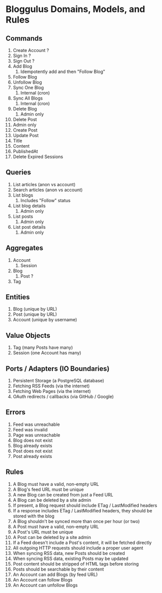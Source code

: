 # Bloggulus Domains, Models, and Rules

## Commands

1. Create Account ?
2. Sign In ?
3. Sign Out ?
4. Add Blog
   1. Idempotently add and then "Follow Blog"
5. Follow Blog
6. Unfollow Blog
7. Sync One Blog
   1. Internal (cron)
8. Sync All Blogs
   1. Internal (cron)
9. Delete Blog
   1. Admin only
10. Delete Post
   1. Admin only
11. Create Post
12. Update Post
   1. Title
   2. Content
   3. PublishedAt
13. Delete Expired Sessions

## Queries

1. List articles (anon vs account)
2. Search articles (anon vs account)
3. List blogs
   1. Includes "Follow" status
4. List blog details
   1. Admin only
5. List posts
   1. Admin only
6. List post details
   1. Admin only

## Aggregates

1. Account
   1. Session
2. Blog
   1. Post ?
3. Tag

## Entities

1. Blog (unique by URL)
2. Post (unique by URL)
3. Account (unique by username)

## Value Objects

1. Tag (many Posts have many)
2. Session (one Account has many)

## Ports / Adapters (IO Boundaries)

1. Persistent Storage (a PostgreSQL database)
2. Fetching RSS Feeds (via the internet)
3. Fetching Web Pages (via the internet)
4. OAuth redirects / callbacks (via GitHub / Google)

## Errors

1. Feed was unreachable
2. Feed was invalid
3. Page was unreachable
4. Blog does not exist
5. Blog already exists
6. Post does not exist
7. Post already exists

## Rules

1. A Blog must have a valid, non-empty URL
2. A Blog's feed URL must be unique
3. A new Blog can be created from just a Feed URL
4. A Blog can be deleted by a site admin
5. If present, a Blog request should include ETag / LastModified headers
6. If a response includes ETag / LastModified headers, they should be stored with the blog
7. A Blog shouldn't be synced more than once per hour (or two)
8. A Post must have a valid, non-empty URL
9. A Post's URL must be unique
10. A Post can be deleted by a site admin
11. If a Feed doesn't include a Post's content, it will be fetched directly
12. All outgoing HTTP requests should include a proper user agent
13. When syncing RSS data, new Posts should be created
14. When syncing RSS data, existing Posts may be updated
15. Post content should be stripped of HTML tags before storing
16. Posts should be searchable by their content
17. An Account can add Blogs (by feed URL)
18. An Account can follow Blogs
19. An Account can unfollow Blogs

